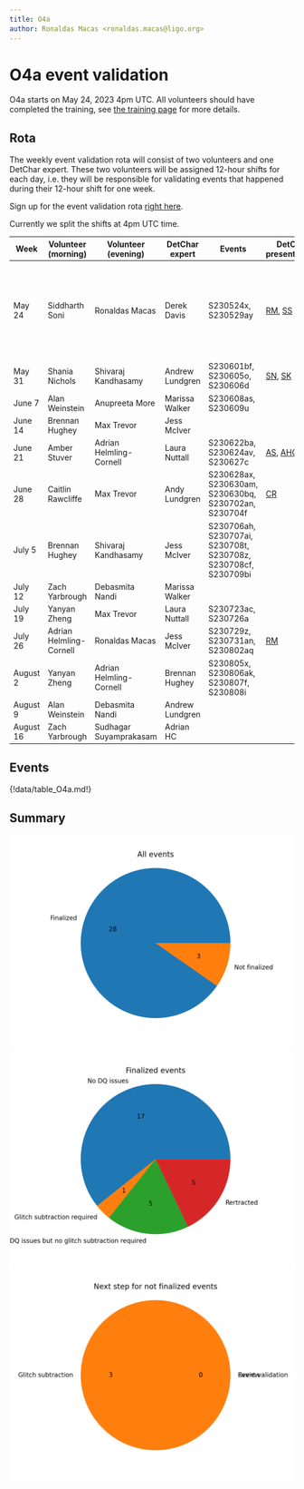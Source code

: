 ```yaml
---
title: O4a
author: Ronaldas Macas <ronaldas.macas@ligo.org>
---
```


# O4a event validation

O4a starts on May 24, 2023 4pm UTC. All volunteers should have completed the training, see [the training page](training.md) for more details.

## Rota

The weekly event validation rota will consist of two volunteers and one DetChar expert. These two volunteers will be assigned 12-hour shifts for each day, i.e. they will be responsible for validating events that happened during their 12-hour shift for one week.

Sign up for the event validation rota [right here](https://docs.google.com/document/d/1KG7r8cv---d1DZ6uqUmnudz8fZ_eBrCXiIMq8UDTfXA/edit#).

Currently we split the shifts at 4pm UTC time.

| Week        | Volunteer (morning)     | Volunteer (evening) | DetChar expert | Events | DetChar presentations | Notes |
|-------------|-------------------------|---------------------|----------------|--------|-------|--------|
| May 24      | Siddharth Soni          | Ronaldas Macas          | Derek Davis    | S230524x, S230529ay | [RM](https://wiki.ligo.org/DetChar/Telecon20230612), [SS](https://wiki.ligo.org/DetChar/Telecon20230612) | Ronaldas and Sidd also validate events from ER15 (S230502m, S230518h, S230520ae, S230522a, S230522n | 
| May 31      | Shania Nichols          | Shivaraj Kandhasamy     | Andrew Lundgren| S230601bf, S230605o, S230606d |[SN](https://dcc.ligo.org/LIGO-G2301271), [SK](https://dcc.ligo.org/LIGO-G2301315) |      |
| June 7      | Alan Weinstein          | Anupreeta More          | Marissa Walker | S230608as, S230609u |       | |
| June 14     | Brennan Hughey          | Max Trevor              | Jess McIver    |        |       | |
| June 21     | Amber Stuver            | Adrian Helmling-Cornell | Laura Nuttall  | S230622ba, S230624av, S230627c |[AS](https://dcc.ligo.org/LIGO-G2301340), [AHC](https://dcc.ligo.org/LIGO-T2300247), [AHC](https://dcc.ligo.org/LIGO-T2300242)  | |
| June 28     | Caitlin Rawcliffe       | Max Trevor              | Andy Lundgren  | S230628ax, S230630am, S230630bq, S230702an, S230704f |[CR](https://dcc.ligo.org/LIGO-G2301353)       | |
| July 5      | Brennan Hughey          | Shivaraj Kandhasamy     | Jess McIver    | S230706ah, S230707ai, S230708t, S230708z, S230708cf, S230709bi | |      |
| July 12     | Zach Yarbrough          | Debasmita Nandi         | Marissa Walker |        |       | |
| July 19     | Yanyan Zheng            | Max Trevor              | Laura Nuttall  | S230723ac, S230726a |  |     |
| July 26     | Adrian Helmling-Cornell | Ronaldas Macas          | Jess McIver    | S230729z, S230731an, S230802aq | [RM](https://dcc.ligo.org/G2301496) | |
| August 2    | Yanyan Zheng            | Adrian Helmling-Cornell | Brennan Hughey | S230805x, S230806ak, S230807f, S230808i |       | |
| August 9    | Alan Weinstein          | Debasmita Nandi         | Andrew Lundgren|        |       | |
| August 16   | Zach Yarbrough          | Sudhagar Suyamprakasam  | Adrian HC      |        |       | |
 
## Events

{!data/table_O4a.md!}

## Summary

![total](img/O4a_total.png)
![finalized](img/O4a_finalized.png)
![nfinalized](img/O4a_not_finalized.png)
